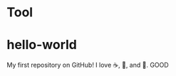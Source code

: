 # Tool
hello-world 
==============

My first repository on GitHub!
I love :coffee:, :pizza:, and :dancer:.
GOOD
